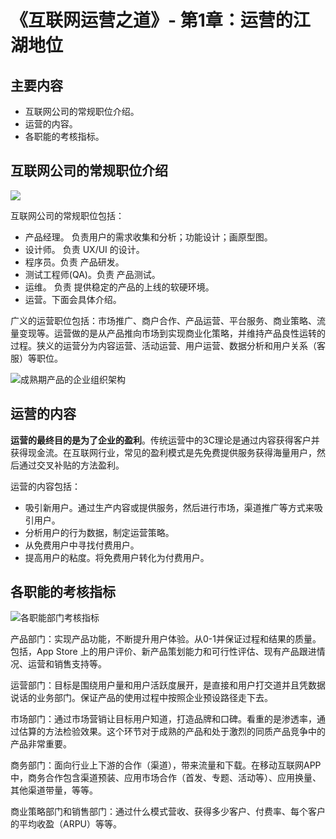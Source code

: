 # 《互联网运营之道》- 第1章：运营的江湖地位
## 主要内容
* 互联网公司的常规职位介绍。
* 运营的内容。
* 各职能的考核指标。

## 互联网公司的常规职位介绍
![](https://upload-images.jianshu.io/upload_images/14658026-65fa2646d80d36a6.jpeg?imageMogr2/auto-orient/strip%7CimageView2/2/w/1240)

互联网公司的常规职位包括：
* 产品经理。 负责用户的需求收集和分析；功能设计；画原型图。
* 设计师。 负责 UX/UI 的设计。
* 程序员。负责 产品研发。
* 测试工程师(QA)。负责 产品测试。
* 运维。 负责 提供稳定的产品的上线的软硬环境。
* 运营。下面会具体介绍。

广义的运营职位包括：市场推广、商户合作、产品运营、平台服务、商业策略、流量变现等。运营做的是从产品推向市场到实现商业化策略，并维持产品良性运转的过程。狭义的运营分为内容运营、活动运营、用户运营、数据分析和用户关系（客服）等职位。

![成熟期产品的企业组织架构](https://upload-images.jianshu.io/upload_images/14658026-8e4fecee0cde3361.jpeg?imageMogr2/auto-orient/strip%7CimageView2/2/w/1240)



## 运营的内容
**运营的最终目的是为了企业的盈利**。传统运营中的3C理论是通过内容获得客户并获得现金流。在互联网行业，常见的盈利模式是先免费提供服务获得海量用户，然后通过交叉补贴的方法盈利。

运营的内容包括：
* 吸引新用户。通过生产内容或提供服务，然后进行市场，渠道推广等方式来吸引用户。
* 分析用户的行为数据，制定运营策略。
* 从免费用户中寻找付费用户。
* 提高用户的粘度。将免费用户转化为付费用户。

## 各职能的考核指标
![各职能部门考核指标](https://upload-images.jianshu.io/upload_images/14658026-e220c1f3af4e1799.jpeg?imageMogr2/auto-orient/strip%7CimageView2/2/w/1240)


产品部门：实现产品功能，不断提升用户体验。从0-1并保证过程和结果的质量。包括，App Store 上的用户评价、新产品策划能力和可行性评估、现有产品跟进情况、运营和销售支持等。

运营部门：目标是围绕用户量和用户活跃度展开，是直接和用户打交道并且凭数据说话的业务部门。保证产品的使用过程中按照企业预设路径走下去。

市场部门：通过市场营销让目标用户知道，打造品牌和口碑。看重的是渗透率，通过估算的方法检验效果。这个环节对于成熟的产品和处于激烈的同质产品竞争中的产品非常重要。

商务部门：面向行业上下游的合作（渠道），带来流量和下载。在移动互联网APP中，商务合作包含渠道预装、应用市场合作（首发、专题、活动等）、应用换量、其他渠道带量，等等。

商业策略部门和销售部门：通过什么模式营收、获得多少客户、付费率、每个客户的平均收盈（ARPU）等等。